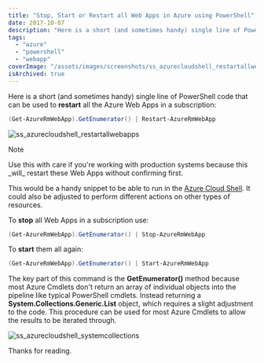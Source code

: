 ```yaml
---
title: "Stop, Start or Restart all Web Apps in Azure using PowerShell"
date: 2017-10-07
description: "Here is a short (and sometimes handy) single line of PowerShell code that can be used to restart all the Azure Web Apps in a subscription."
tags:
  - "azure"
  - "powershell"
  - "webapp"
coverImage: "/assets/images/screenshots/ss_azurecloudshell_restartallwebapps.png"
isArchived: true
---
```


Here is a short (and sometimes handy) single line of PowerShell code that can be used to **restart** all the Azure Web Apps in a subscription:

```powershell
(Get-AzureRmWebApp).GetEnumerator() | Restart-AzureRmWebApp
```

![ss_azurecloudshell_restartallwebapps](/assets/images/screenshots/ss_azurecloudshell_restartallwebapps.png)

> [!NOTE]
> Use this with care if you're working with production systems because this \_will\_ restart these Web Apps without confirming first.

This would be a handy snippet to be able to run in the [Azure Cloud Shell](https://docs.microsoft.com/en-us/azure/cloud-shell/overview). It could also be adjusted to perform different actions on other types of resources.

To **stop** all Web Apps in a subscription use:

```powershell
(Get-AzureRmWebApp).GetEnumerator() | Stop-AzureRmWebApp
```

To **start** them all again:

```powershell
(Get-AzureRmWebApp).GetEnumerator() | Start-AzureRmWebApp
```

The key part of this command is the **GetEnumerator()** method because most Azure Cmdlets don't return an array of individual objects into the pipeline like typical PowerShell cmdlets. Instead returning a **System.Collections.Generic.List** object, which requires a slight adjustment to the code. This procedure can be used for most Azure Cmdlets to allow the results to be iterated through.

![ss_azurecloudshell_systemcollections](/assets/images/screenshots/ss_azurecloudshell_systemcollections.png)

Thanks for reading.
